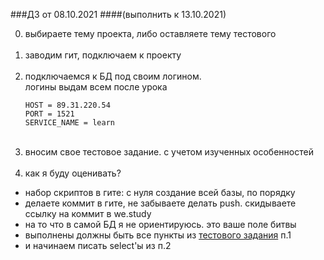 
###ДЗ от 08.10.2021
####(выполнить к 13.10.2021)

0. выбираете тему проекта, либо оставляете тему тестового
   <br/><br/>
1. заводим гит, подключаем к проекту
   <br/><br/>
2. подключаемся к БД под своим логином. <br/>
   логины выдам всем после урока <br/>
   ```
   HOST = 89.31.220.54
   PORT = 1521
   SERVICE_NAME = learn
   ```
   <br/>
3. вносим свое тестовое задание. с учетом изученных особенностей
   <br/><br/>
4. как я буду оценивать?
- набор скриптов в гите: с нуля создание всей базы, по порядку
- делаете коммит в гите, не забываете делать push. скидываете ссылку на коммит в we.study
- на то что в самой БД я не ориентируюсь. это ваше поле битвы
- выполнены должны быть все пункты из [тестового задания](https://docs.google.com/document/d/1FUvUprr_s1Jxmr0IPidsJVwBlgdpZzAPGPNFxPZG5ro/edit#heading=h.9j3bn51vdzwu) п.1
- и начинаем писать select'ы из п.2